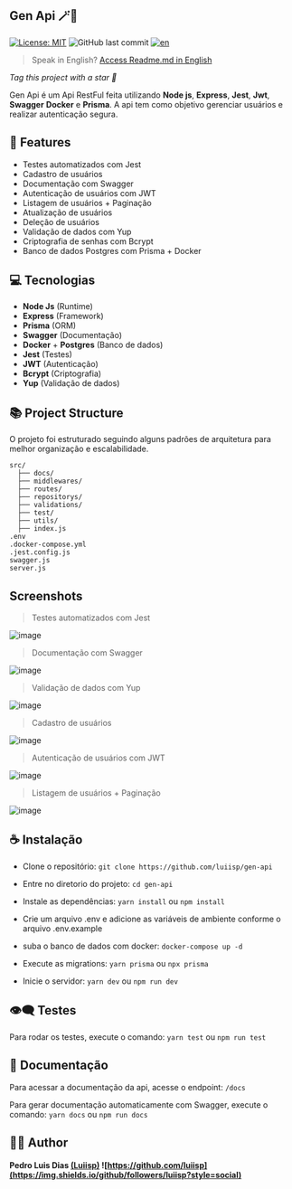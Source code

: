 ## Gen Api 🪄🧶
[![License: MIT](https://img.shields.io/badge/License-MIT-yellow.svg)](https://opensource.org/licenses/MIT)
![GitHub last commit](https://img.shields.io/github/last-commit/luiisp/gen-api)
[![en](https://img.shields.io/badge/lang-en-red.svg)](https://github.com/luiisp/gen-api/blob/main/readme.en.md)

> Speak in English? [Access Readme.md in English](https://github.com/luiisp/gen-api/blob/main/readme.en.md)

*Tag this project with a star 🌟*


Gen Api é um Api RestFul feita utilizando **Node js**, **Express**, **Jest**, **Jwt**, **Swagger** **Docker** e **Prisma**. A api tem como objetivo gerenciar usuários e realizar autenticação segura.

## 🎉 Features

- Testes automatizados com Jest
- Cadastro de usuários
- Documentação com Swagger
- Autenticação de usuários com JWT
- Listagem de usuários + Paginação
- Atualização de usuários
- Deleção de usuários
- Validação de dados com Yup
- Criptografia de senhas com Bcrypt
- Banco de dados Postgres com Prisma + Docker


## 💻 Tecnologias

- **Node Js** (Runtime)
- **Express** (Framework)
- **Prisma** (ORM)
- **Swagger** (Documentação)
- **Docker** + **Postgres** (Banco de dados)
- **Jest** (Testes)
- **JWT**  (Autenticação)
- **Bcrypt** (Criptografia)
- **Yup**  (Validação de dados)


## 📚 Project Structure

O projeto foi estruturado seguindo alguns padrões de arquitetura para melhor organização e escalabilidade.

```
src/
  ├── docs/
  ├── middlewares/
  ├── routes/
  ├── repositorys/
  ├── validations/
  ├── test/
  ├── utils/
  ├── index.js
.env
.docker-compose.yml
.jest.config.js
swagger.js
server.js
```


## Screenshots
> Testes automatizados com Jest

![image](https://github.com/luiisp/gen-api/assets/115284250/4209c9ba-8b10-4a3d-b8fc-1feb7952ba0e)

> Documentação com Swagger

![image](https://github.com/luiisp/gen-api/assets/115284250/05f381f7-7acd-492b-8380-6d117afdc117)


> Validação de dados com Yup

![image](https://github.com/luiisp/gen-api/assets/115284250/16cb99d7-bf8d-4ec8-b4b7-f036db25c3ce)

> Cadastro de usuários

![image](https://github.com/luiisp/gen-api/assets/115284250/e477988d-6668-4469-b755-f3bc05d28175)

> Autenticação de usuários com JWT

![image](https://github.com/luiisp/gen-api/assets/115284250/1909a1ce-b477-48f3-93a7-525c913c509e)

> Listagem de usuários + Paginação

![image](https://github.com/luiisp/gen-api/assets/115284250/90dbc232-6ee8-4adc-9340-782e340888ce)


## ☕ Instalação

- Clone o repositório: `git clone https://github.com/luiisp/gen-api`  

- Entre no diretorio do projeto: `cd gen-api`

- Instale as dependências: `yarn install` ou `npm install`

- Crie um arquivo .env e adicione as variáveis de ambiente conforme o arquivo .env.example

- suba o banco de dados com docker: `docker-compose up -d`

- Execute as migrations: `yarn prisma` ou `npx prisma`

- Inicie o servidor: `yarn dev` ou `npm run dev`

## 👁️‍🗨️ Testes

Para rodar os testes, execute o comando: `yarn test` ou `npm run test`

## 📝 Documentação

Para acessar a documentação da api, acesse o endpoint: `/docs`

Para gerar documentação automaticamente com Swagger, execute o comando: `yarn docs` ou `npm run docs`


## 🧑‍💻 Author
#### Pedro Luis Dias [(Luiisp)](https://github.com/luiisp)  ![https://github.com/luiisp](https://img.shields.io/github/followers/luiisp?style=social)